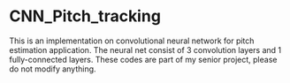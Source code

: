 # CNN_Pitch_tracking

This is an implementation on convolutional neural network for pitch estimation application.
The neural net consist of 3 convolution layers and 1 fully-connected layers.
These codes are part of my senior project, please do not modify anything.
